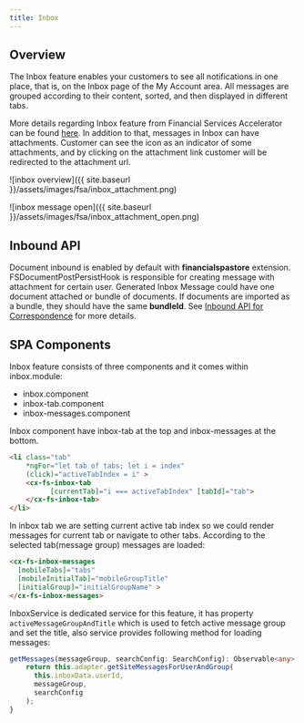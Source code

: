 ```yaml
---
title: Inbox
---
```


## Overview
The Inbox feature enables your customers to see all notifications in one place, that is, on the Inbox page of the My Account area. All messages are grouped according to their content, sorted, and then displayed in different tabs.

More details regarding Inbox feature from Financial Services Accelerator can be found
 [here](https://help.sap.com/viewer/4c33bf189ab9409e84e589295c36d96e/1905/en-US/abe842cac00a4f34a756cd720d4c2288.html).
In addition to that, messages in Inbox can have attachments. Customer can see the icon as an indicator of some attachments, and by clicking on the attachment link customer will be redirected to the attachment url. 

![inbox overview]({{ site.baseurl }}/assets/images/fsa/inbox_attachment.png)


![inbox message open]({{ site.baseurl }}/assets/images/fsa/inbox_attachment_open.png)

## Inbound API

Document inbound is enabled by default with **financialspastore** extension. FSDocumentPostPersistHook is responsible for creating message with attachment for certain user. Generated Inbox Message could have one document attached or bundle of documents. If documents are imported as a bundle, they should have the same **bundleId**. 
See  [Inbound API for Correspondence](https://help.sap.com/viewer/4c33bf189ab9409e84e589295c36d96e/1905/en-US/cfe6ce0fba1e45b88db9e076ec801a61.html?q=fsDocumentPostPersistHook) for more details.

## SPA Components

Inbox feature consists of three components and it comes within inbox.module:
- inbox.component
- inbox-tab.component
- inbox-messages.component

Inbox component have inbox-tab at the top and inbox-messages at the bottom.
```html
<li class="tab"
    *ngFor="let tab of tabs; let i = index"
    (click)="activeTabIndex = i" >
    <cx-fs-inbox-tab 
          [currentTab]="i === activeTabIndex" [tabId]="tab">
    </cx-fs-inbox-tab>
</li>
```
In inbox tab we are setting current active tab index so we could render messages for current tab or navigate to other tabs. According to the selected tab(message group) messages are loaded:
```html
<cx-fs-inbox-messages
  [mobileTabs]="tabs"
  [mobileInitialTab]="mobileGroupTitle"
  [initialGroup]="initialGroupName" >
</cx-fs-inbox-messages>
```
InboxService is dedicated service for this feature, it has property `activeMessageGroupAndTitle` which is used to fetch active message group and set the title, also service provides following method for loading messages:
```typescript
getMessages(messageGroup, searchConfig: SearchConfig): Observable<any> {
    return this.adapter.getSiteMessagesForUserAndGroup(
      this.inboxData.userId,
      messageGroup,
      searchConfig
    );
}
```
